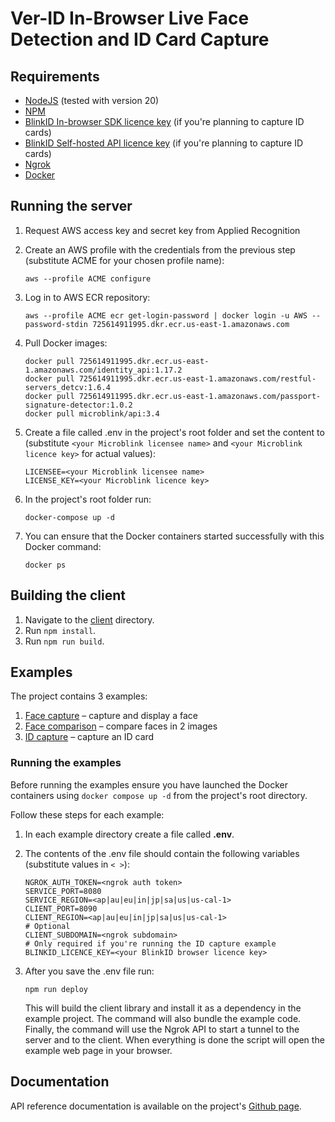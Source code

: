 # Ver-ID In-Browser Live Face Detection and ID Card Capture

## Requirements

- [NodeJS](https://nodejs.org) (tested with version 20)
- [NPM](https://npmjs.com)
- [BlinkID In-browser SDK licence key](https://github.com/BlinkID/blinkid-in-browser) (if you're planning to capture ID cards)
- [BlinkID Self-hosted API licence key](https://docs.microblink.com/documentation/self-hosted/current/overview.html#introduction) (if you're planning to capture ID cards)
- [Ngrok](https://ngrok.com)
- [Docker](https://docker.com)

## Running the server

1. Request AWS access key and secret key from Applied Recognition
2. Create an AWS profile with the credentials from the previous step (substitute ACME for your chosen profile name):

    ```
    aws --profile ACME configure
    ```
3. Log in to AWS ECR repository:

    ```
    aws --profile ACME ecr get-login-password | docker login -u AWS --password-stdin 725614911995.dkr.ecr.us-east-1.amazonaws.com
    ```
4. Pull Docker images:

    ```
    docker pull 725614911995.dkr.ecr.us-east-1.amazonaws.com/identity_api:1.17.2
    docker pull 725614911995.dkr.ecr.us-east-1.amazonaws.com/restful-servers_detcv:1.6.4
    docker pull 725614911995.dkr.ecr.us-east-1.amazonaws.com/passport-signature-detector:1.0.2
    docker pull microblink/api:3.4
    ```
6. Create a file called .env in the project's root folder and set the content to (substitute `<your Microblink licensee name>` and `<your Microblink licence key>` for actual values):

    ```
    LICENSEE=<your Microblink licensee name>
    LICENSE_KEY=<your Microblink licence key>
    ```
5. In the project's root folder run:

    ```
    docker-compose up -d
    ```
6. You can ensure that the Docker containers started successfully with this Docker command:

    ```
    docker ps
    ```

## Building the client

1. Navigate to the [client](./client) directory.
2. Run `npm install`.
3. Run `npm run build`.

## Examples

The project contains 3 examples:

1. [Face capture](./examples/face_capture) – capture and display a face
2. [Face comparison](./examples/face_comparison) – compare faces in 2 images
3. [ID capture](./examples/id_capture) – capture an ID card

### Running the examples

Before running the examples ensure you have launched the Docker containers using `docker compose up -d` from the project's root directory.

Follow these steps for each example:

1. In each example directory create a file called **.env**.
2. The contents of the .env file should contain the following variables (substitute values in `< >`):

    ```
    NGROK_AUTH_TOKEN=<ngrok auth token>
    SERVICE_PORT=8080
    SERVICE_REGION=<ap|au|eu|in|jp|sa|us|us-cal-1>
    CLIENT_PORT=8090
    CLIENT_REGION=<ap|au|eu|in|jp|sa|us|us-cal-1>
    # Optional
    CLIENT_SUBDOMAIN=<ngrok subdomain>
    # Only required if you're running the ID capture example
    BLINKID_LICENCE_KEY=<your BlinkID browser licence key>
    ```
3. After you save the .env file run:

    ```
    npm run deploy
    ```
    This will build the client library and install it as a dependency in the example project. The command will also bundle the example code. Finally, the command will use the Ngrok API to start a tunnel to the server and to the client. When everything is done the script will open the example web page in your browser.

## Documentation
API reference documentation is available on the project's [Github page](https://appliedrecognition.github.io/Ver-ID-Browser/).

